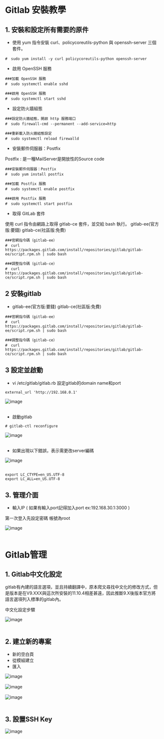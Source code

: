 # Gitlab 安裝教學

## 1. 安裝和設定所有需要的原件

* 使用 yum 指令安裝 curl、policycoreutils-python 與 openssh-server 三個套件。

```
#　sudo yum install -y curl policycoreutils-python openssh-server
```

* 啟用 OpenSSH 服務

```
###加載 OpenSSH 服務
#　sudo systemctl enable sshd

###啟用 OpenSSH 服務
#　sudo systemctl start sshd
```

* 設定防火牆組態

```
###設定防火牆組態，開啟 http 服務端口
#　sudo firewall-cmd --permanent --add-service=http

###重新載入防火牆組態設定
#　sudo systemctl reload firewalld
```

* 安裝郵件伺服器：Postfix

Postfix : 是一種MailServer是開放性的Source code

```
###安裝郵件伺服器：Postfix
#　sudo yum install postfix

###加載 Postfix 服務
#　sudo systemctl enable postfix

###啟用 Postfix 服務
#　sudo systemctl start postfix
```

* 取得 GitLab 套件

使用 curl 指令由網路上取得 gitlab-ce 套件，並交給 bash 執行。 gitlab-ee(官方版:要錢)  gitlab-ce(社區版:免費)

```
###官網指令碼（gitlab-ee）
#　curl https://packages.gitlab.com/install/repositories/gitlab/gitlab-ee/script.rpm.sh | sudo bash

###調整指令碼（gitlab-ce）
#　curl https://packages.gitlab.com/install/repositories/gitlab/gitlab-ce/script.rpm.sh | sudo bash
```
## 2 安裝gitlab

* gitlab-ee(官方版:要錢)  gitlab-ce(社區版:免費)

```
###官網指令碼（gitlab-ee）
#　curl https://packages.gitlab.com/install/repositories/gitlab/gitlab-ee/script.rpm.sh | sudo bash

###調整指令碼（gitlab-ce）
#　curl https://packages.gitlab.com/install/repositories/gitlab/gitlab-ce/script.rpm.sh | sudo bash
```
## 3 設定並啟動

* vi /etc/gitlab/gitlab.rb 設定gitlab的domain name和port

```
external_url 'http://192.168.0.1'
```
![image](https://github.com/leoa12412a/Gitlab/blob/master/lab_url.png)</br></br>

* 啟動gitlab

```
# gitlab-ctl reconfigure
```

![image](https://github.com/leoa12412a/Gitlab/blob/master/gitlab_start.PNG)</br></br>

* 如果出現以下錯誤，表示需更改server編碼

![image](https://github.com/leoa12412a/Gitlab/blob/master/error.PNG)</br></br>

```
export LC_CTYPE=en_US.UTF-8
export LC_ALL=en_US.UTF-8
```

## 3. 管理介面

* 輸入IP ( 如果有輸入port記得加入port ex:192.168.30.1:3000 )

第一次登入先設定密碼 帳號為root

![image](https://github.com/leoa12412a/Gitlab/blob/master/gitlab_first_password.PNG)</br></br>


# Gitlab管理

## 1. Gitlab中文化設定

gitlab有內建的語言選項，並且持續翻譯中，原本爬文尋找中文化的修改方式，但是版本是在V9.XXX與這次所安裝的11.10.4相差甚遠，因此推斷9.X後版本官方將語言選項列入標準的gitlab內。

中文化設定步驟

![image](https://github.com/leoa12412a/Gitlab/blob/master/gitlab_ch.png)</br></br>


## 2. 建立新的專案

* 新的空白頁
* 從模組建立
* 匯入

![image](https://github.com/leoa12412a/Gitlab/blob/master/gitlab_new.PNG)</br></br>
![image](https://github.com/leoa12412a/Gitlab/blob/master/gitlab_new1.PNG)</br></br>
![image](https://github.com/leoa12412a/Gitlab/blob/master/gitlab_new2.PNG)</br></br>


## 3. 設置SSH Key

![image](https://github.com/leoa12412a/Gitlab/blob/master/gitlab_ssh.PNG)</br></br>

